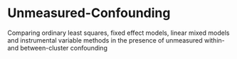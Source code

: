 # Unmeasured-Confounding
Comparing ordinary least squares, fixed effect models, linear mixed models and instrumental variable methods in the presence of unmeasured within- and between-cluster confounding 
